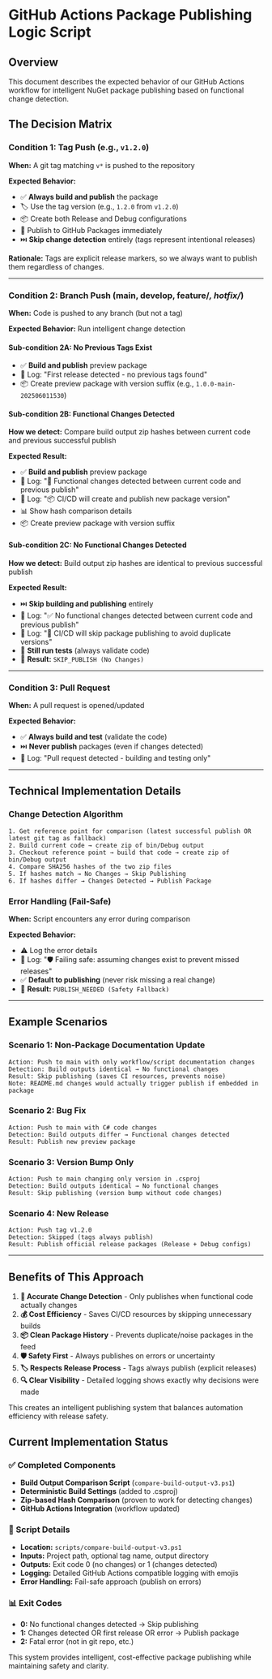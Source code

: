 # GitHub Actions Package Publishing Logic Script

## Overview
This document describes the expected behavior of our GitHub Actions workflow for intelligent NuGet package publishing based on functional change detection.

## The Decision Matrix

### Condition 1: **Tag Push** (e.g., `v1.2.0`)
**When:** A git tag matching `v*` is pushed to the repository

**Expected Behavior:**
- ✅ **Always build and publish** the package
- 🏷️ Use the tag version (e.g., `1.2.0` from `v1.2.0`) 
- 📦 Create both Release and Debug configurations
- 🚀 Publish to GitHub Packages immediately
- ⏭️ **Skip change detection** entirely (tags represent intentional releases)

**Rationale:** Tags are explicit release markers, so we always want to publish them regardless of changes.

---

### Condition 2: **Branch Push** (main, develop, feature/*, hotfix/*)
**When:** Code is pushed to any branch (but not a tag)

**Expected Behavior:** Run intelligent change detection

#### Sub-condition 2A: **No Previous Tags Exist**
- ✅ **Build and publish** preview package
- 📝 Log: "First release detected - no previous tags found"
- 📦 Create preview package with version suffix (e.g., `1.0.0-main-202506011530`)

#### Sub-condition 2B: **Functional Changes Detected**
**How we detect:** Compare build output zip hashes between current code and previous successful publish

**Expected Result:**
- ✅ **Build and publish** preview package
- 📝 Log: "🔄 Functional changes detected between current code and previous publish"
- 📝 Log: "📦 CI/CD will create and publish new package version"
- 📊 Show hash comparison details
- 📦 Create preview package with version suffix

#### Sub-condition 2C: **No Functional Changes Detected**
**How we detect:** Build output zip hashes are identical to previous successful publish

**Expected Result:**
- ⏭️ **Skip building and publishing** entirely
- 📝 Log: "✅ No functional changes detected between current code and previous publish"
- 📝 Log: "🚀 CI/CD will skip package publishing to avoid duplicate versions"
- 💾 **Still run tests** (always validate code)
- 🎯 **Result:** `SKIP_PUBLISH (No Changes)`

---

### Condition 3: **Pull Request**
**When:** A pull request is opened/updated

**Expected Behavior:**
- ✅ **Always build and test** (validate the code)
- ⏭️ **Never publish** packages (even if changes detected)
- 📝 Log: "Pull request detected - building and testing only"

---

## Technical Implementation Details

### Change Detection Algorithm
```
1. Get reference point for comparison (latest successful publish OR latest git tag as fallback)
2. Build current code → create zip of bin/Debug output
3. Checkout reference point → build that code → create zip of bin/Debug output  
4. Compare SHA256 hashes of the two zip files
5. If hashes match → No Changes → Skip Publishing
6. If hashes differ → Changes Detected → Publish Package
```

### Error Handling (Fail-Safe)
**When:** Script encounters any error during comparison

**Expected Behavior:**
- ⚠️ Log the error details
- 📝 Log: "🛡️ Failing safe: assuming changes exist to prevent missed releases"
- ✅ **Default to publishing** (never risk missing a real change)
- 🎯 **Result:** `PUBLISH_NEEDED (Safety Fallback)`

---

## Example Scenarios

### Scenario 1: Non-Package Documentation Update
```
Action: Push to main with only workflow/script documentation changes
Detection: Build outputs identical → No functional changes
Result: Skip publishing (saves CI resources, prevents noise)
Note: README.md changes would actually trigger publish if embedded in package
```

### Scenario 2: Bug Fix
```
Action: Push to main with C# code changes
Detection: Build outputs differ → Functional changes detected  
Result: Publish new preview package
```

### Scenario 3: Version Bump Only
```
Action: Push to main changing only version in .csproj
Detection: Build outputs identical → No functional changes
Result: Skip publishing (version bump without code changes)
```

### Scenario 4: New Release
```
Action: Push tag v1.2.0
Detection: Skipped (tags always publish)
Result: Publish official release packages (Release + Debug configs)
```

---

## Benefits of This Approach

1. **🎯 Accurate Change Detection** - Only publishes when functional code actually changes
2. **💰 Cost Efficiency** - Saves CI/CD resources by skipping unnecessary builds
3. **📦 Clean Package History** - Prevents duplicate/noise packages in the feed
4. **🛡️ Safety First** - Always publishes on errors or uncertainty
5. **🏷️ Respects Release Process** - Tags always publish (explicit releases)
6. **🔍 Clear Visibility** - Detailed logging shows exactly why decisions were made

This creates an intelligent publishing system that balances automation efficiency with release safety.

## Current Implementation Status

### ✅ Completed Components
- **Build Output Comparison Script** (`compare-build-output-v3.ps1`)
- **Deterministic Build Settings** (added to .csproj)
- **Zip-based Hash Comparison** (proven to work for detecting changes)
- **GitHub Actions Integration** (workflow updated)

### 🔧 Script Details
- **Location:** `scripts/compare-build-output-v3.ps1`
- **Inputs:** Project path, optional tag name, output directory
- **Outputs:** Exit code 0 (no changes) or 1 (changes detected)
- **Logging:** Detailed GitHub Actions compatible logging with emojis
- **Error Handling:** Fail-safe approach (publish on errors)

### 📊 Exit Codes
- **0:** No functional changes detected → Skip publishing
- **1:** Changes detected OR first release OR error → Publish package
- **2:** Fatal error (not in git repo, etc.)

This system provides intelligent, cost-effective package publishing while maintaining safety and clarity.
